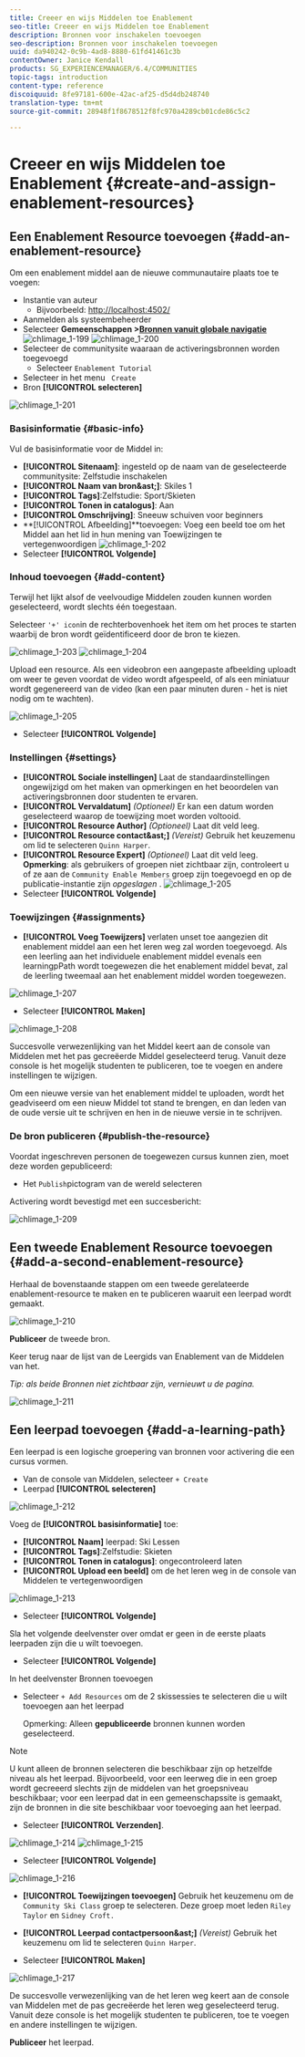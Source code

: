 ```yaml
---
title: Creeer en wijs Middelen toe Enablement
seo-title: Creeer en wijs Middelen toe Enablement
description: Bronnen voor inschakelen toevoegen
seo-description: Bronnen voor inschakelen toevoegen
uuid: da940242-0c9b-4ad8-8880-61fd41461c3b
contentOwner: Janice Kendall
products: SG_EXPERIENCEMANAGER/6.4/COMMUNITIES
topic-tags: introduction
content-type: reference
discoiquuid: 8fe97181-600e-42ac-af25-d5d4db248740
translation-type: tm+mt
source-git-commit: 28948f1f8678512f8fc970a4289cb01cde86c5c2

---
```



# Creeer en wijs Middelen toe Enablement {#create-and-assign-enablement-resources}

## Een Enablement Resource toevoegen {#add-an-enablement-resource}

Om een enablement middel aan de nieuwe communautaire plaats toe te voegen:

* Instantie van auteur
   * Bijvoorbeeld: [http://localhost:4502/](http://localhost:4503/)
* Aanmelden als systeembeheerder
* Selecteer **Gemeenschappen >[Bronnen vanuit globale navigatie](resources.md)**   ![chlimage_1-199](assets/chlimage_1-199.png)
   ![chlimage_1-200](assets/chlimage_1-200.png)
* Selecteer de communitysite waaraan de activeringsbronnen worden toegevoegd
   * Selecteer `Enablement Tutorial`
* Selecteer in het menu ` Create`
* Bron **[!UICONTROL selecteren]**

![chlimage_1-201](assets/chlimage_1-201.png)

### Basisinformatie {#basic-info}

Vul de basisinformatie voor de Middel in:

* **[!UICONTROL Sitenaam]**:
ingesteld op de naam van de geselecteerde communitysite: Zelfstudie inschakelen
* **[!UICONTROL Naam van bron&amp;ast;]**: Skiles 1
* **[!UICONTROL Tags]**:Zelfstudie: Sport/Skieten
* **[!UICONTROL Tonen in catalogus]**: Aan
* **[!UICONTROL Omschrijving]**: Sneeuw schuiven voor beginners
* **[!UICONTROL Afbeelding]**toevoegen: Voeg een beeld toe om het Middel aan het lid in hun mening van Toewijzingen te vertegenwoordigen
   ![chlimage_1-202](assets/chlimage_1-202.png)
* Selecteer **[!UICONTROL Volgende]**

### Inhoud toevoegen {#add-content}

Terwijl het lijkt alsof de veelvoudige Middelen zouden kunnen worden geselecteerd, wordt slechts één toegestaan.

Selecteer `'+' icon`in de rechterbovenhoek het item om het proces te starten waarbij de bron wordt geïdentificeerd door de bron te kiezen.

![chlimage_1-203](assets/chlimage_1-203.png) ![chlimage_1-204](assets/chlimage_1-204.png)

Upload een resource. Als een videobron een aangepaste afbeelding uploadt om weer te geven voordat de video wordt afgespeeld, of als een miniatuur wordt gegenereerd van de video (kan een paar minuten duren - het is niet nodig om te wachten).

![chlimage_1-205](assets/chlimage_1-205.png)

* Selecteer **[!UICONTROL Volgende]**

###  Instellingen {#settings}

* **[!UICONTROL Sociale instellingen]** Laat de standaardinstellingen ongewijzigd om het maken van opmerkingen en het beoordelen van activeringsbronnen door studenten te ervaren.
* **[!UICONTROL Vervaldatum]**
   *(Optioneel)* Er kan een datum worden geselecteerd waarop de toewijzing moet worden voltooid.
* **[!UICONTROL Resource Author]**
   *(Optioneel)* Laat dit veld leeg.
* **[!UICONTROL Resource contact&amp;ast;]**
   *(Vereist)* Gebruik het keuzemenu om lid te selecteren `Quinn Harper`.
* **[!UICONTROL Resource Expert]**
   *(Optioneel)* Laat dit veld leeg.
   **Opmerking**: als gebruikers of groepen niet zichtbaar zijn, controleert u of ze aan de `Community Enable Members` groep zijn toegevoegd en op de publicatie-instantie zijn *opgeslagen* .
   ![chlimage_1-205](assets/chlimage_1-206.png)
* Selecteer **[!UICONTROL Volgende]**

### Toewijzingen {#assignments}

* **[!UICONTROL Voeg Toewijzers]** verlaten unset toe aangezien dit enablement middel aan een het leren weg zal worden toegevoegd. Als een leerling aan het individuele enablement middel evenals een learningpPath wordt toegewezen die het enablement middel bevat, zal de leerling tweemaal aan het enablement middel worden toegewezen.

![chlimage_1-207](assets/chlimage_1-207.png)

* Selecteer **[!UICONTROL Maken]**

![chlimage_1-208](assets/chlimage_1-208.png)

Succesvolle verwezenlijking van het Middel keert aan de console van Middelen met het pas gecreëerde Middel geselecteerd terug. Vanuit deze console is het mogelijk studenten te publiceren, toe te voegen en andere instellingen te wijzigen.

Om een nieuwe versie van het enablement middel te uploaden, wordt het geadviseerd om een nieuw Middel tot stand te brengen, en dan leden van de oude versie uit te schrijven en hen in de nieuwe versie in te schrijven.

### De bron publiceren {#publish-the-resource}

Voordat ingeschreven personen de toegewezen cursus kunnen zien, moet deze worden gepubliceerd:

* Het `Publish`pictogram van de wereld selecteren

Activering wordt bevestigd met een succesbericht:

![chlimage_1-209](assets/chlimage_1-209.png)

## Een tweede Enablement Resource toevoegen {#add-a-second-enablement-resource}

Herhaal de bovenstaande stappen om een tweede gerelateerde enablement-resource te maken en te publiceren waaruit een leerpad wordt gemaakt.

![chlimage_1-210](assets/chlimage_1-210.png)

**Publiceer** de tweede bron.

Keer terug naar de lijst van de Leergids van Enablement van de Middelen van het.

*Tip: als beide Bronnen niet zichtbaar zijn, vernieuwt u de pagina.*

![chlimage_1-211](assets/chlimage_1-211.png)

## Een leerpad toevoegen {#add-a-learning-path}

Een leerpad is een logische groepering van bronnen voor activering die een cursus vormen.

* Van de console van Middelen, selecteer `+ Create`
* Leerpad **[!UICONTROL selecteren]**

![chlimage_1-212](assets/chlimage_1-212.png)

Voeg de **[!UICONTROL basisinformatie]** toe:

* **[!UICONTROL Naam]** leerpad: Ski Lessen
* **[!UICONTROL Tags]**:Zelfstudie: Skieten
* **[!UICONTROL Tonen in catalogus]**: ongecontroleerd laten
* **[!UICONTROL Upload een beeld]** om de het leren weg in de console van Middelen te vertegenwoordigen

![chlimage_1-213](assets/chlimage_1-213.png)

* Selecteer **[!UICONTROL Volgende]**

Sla het volgende deelvenster over omdat er geen in de eerste plaats leerpaden zijn die u wilt toevoegen.

* Selecteer **[!UICONTROL Volgende]**

In het deelvenster Bronnen toevoegen

* Selecteer `+ Add Resources` om de 2 skissessies te selecteren die u wilt toevoegen aan het leerpad

   Opmerking: Alleen **gepubliceerde** bronnen kunnen worden geselecteerd.

>[!NOTE]
>
>U kunt alleen de bronnen selecteren die beschikbaar zijn op hetzelfde niveau als het leerpad. Bijvoorbeeld, voor een leerweg die in een groep wordt gecreeerd slechts zijn de middelen van het groepsniveau beschikbaar; voor een leerpad dat in een gemeenschapssite is gemaakt, zijn de bronnen in die site beschikbaar voor toevoeging aan het leerpad.

* Selecteer **[!UICONTROL Verzenden]**.

![chlimage_1-214](assets/chlimage_1-214.png) ![chlimage_1-215](assets/chlimage_1-215.png)

* Selecteer **[!UICONTROL Volgende]**

![chlimage_1-216](assets/chlimage_1-216.png)

* **[!UICONTROL Toewijzingen toevoegen]** Gebruik het keuzemenu om de `Community Ski Class` groep te selecteren. Deze groep moet leden `Riley Taylor` en `Sidney Croft.`

* **[!UICONTROL Leerpad contactpersoon&amp;ast;]**
   *(Vereist)* Gebruik het keuzemenu om lid te selecteren `Quinn Harper`.

* Selecteer **[!UICONTROL Maken]**

![chlimage_1-217](assets/chlimage_1-217.png)

De succesvolle verwezenlijking van de het leren weg keert aan de console van Middelen met de pas gecreëerde het leren weg geselecteerd terug. Vanuit deze console is het mogelijk studenten te publiceren, toe te voegen en andere instellingen te wijzigen.

**Publiceer** het leerpad.

